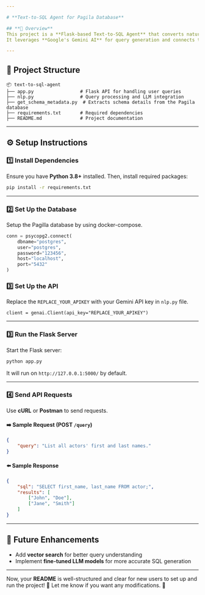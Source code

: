 ```yaml
---

# **Text-to-SQL Agent for Pagila Database**  

## **📌 Overview**  
This project is a **Flask-based Text-to-SQL Agent** that converts natural language queries into **SQL queries** for the Pagila database.  
It leverages **Google's Gemini AI** for query generation and connects to a **PostgreSQL database** to execute the queries.  

---
```


## **📂 Project Structure**  

```
📦 text-to-sql-agent
├── app.py                 # Flask API for handling user queries
├── nlp.py                 # Query processing and LLM integration
├── get_schema_metadata.py  # Extracts schema details from the Pagila database
├── requirements.txt       # Required dependencies
├── README.md              # Project documentation
```

---

## **⚙️ Setup Instructions**  

### **1️⃣ Install Dependencies**  
Ensure you have **Python 3.8+** installed. Then, install required packages:  

```sh
pip install -r requirements.txt
```

---

### **2️⃣ Set Up the Database**  
Setup the Pagilla database by using docker-compose.  

```python
conn = psycopg2.connect(
    dbname="postgres",
    user="postgres",
    password="123456",
    host="localhost",
    port="5432"
)


```
### **3️⃣ Set Up the API**

Replace the `REPLACE_YOUR_APIKEY` with your Gemini API key in `nlp.py` file.
```
client = genai.Client(api_key="REPLACE_YOUR_APIKEY")

```


---

### **3️⃣ Run the Flask Server**
Start the Flask server:  

```sh
python app.py
```

It will run on `http://127.0.0.1:5000/` by default.

---

### **4️⃣ Send API Requests**  

Use **cURL** or **Postman** to send requests.  

#### **➡️ Sample Request (POST `/query`)**  
```json
{
    "query": "List all actors' first and last names."
}
```

#### **⬅️ Sample Response**  
```json
{
    "sql": "SELECT first_name, last_name FROM actor;",
    "results": [
        ["John", "Doe"],
        ["Jane", "Smith"]
    ]
}
```

---
## **🚀 Future Enhancements**
- Add **vector search** for better query understanding  
- Implement **fine-tuned LLM models** for more accurate SQL generation  
---

Now, your **README** is well-structured and clear for new users to set up and run the project! 🎯 Let me know if you want any modifications. 🚀